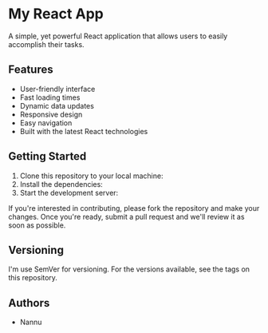 # My React App

A simple, yet powerful React application that allows users to easily accomplish their tasks.

## Features

- User-friendly interface
- Fast loading times
- Dynamic data updates
- Responsive design
- Easy navigation
- Built with the latest React technologies

## Getting Started

1. Clone this repository to your local machine:
2. Install the dependencies:
3. Start the development server:

If you're interested in contributing, please fork the repository and make your changes. Once you're ready, submit a pull request and we'll review it as soon as possible.

## Versioning

I'm use SemVer for versioning. For the versions available, see the tags on this repository.

## Authors

- Nannu
